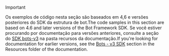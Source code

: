 > [!Important]
> <span data-ttu-id="8abd6-101">Os exemplos de código nesta seção são baseados em 4,6 e versões posteriores do SDK da estrutura de bot.</span><span class="sxs-lookup"><span data-stu-id="8abd6-101">The code samples in this section are based on 4.6 and later versions of the Bot Framework SDK.</span></span> <span data-ttu-id="8abd6-102">Se você estiver procurando por documentação para versões anteriores, consulte a seção do [SDK bots-v3](~/resources/bot-v3/bots-overview.md) na pasta recursos da documentação.</span><span class="sxs-lookup"><span data-stu-id="8abd6-102">If you're looking for documentation for earlier versions, see the [Bots - v3 SDK](~/resources/bot-v3/bots-overview.md) section in the Resources folder of the documentation.</span></span>
